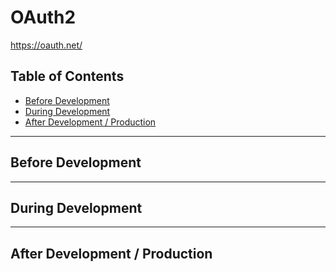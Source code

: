 # OAuth2
https://oauth.net/

## Table of Contents
* [Before Development](#before-development)
* [During Development](#during-development)
* [After Development / Production](#after-development--production)

---

## Before Development

---

## During Development

---

## After Development / Production
